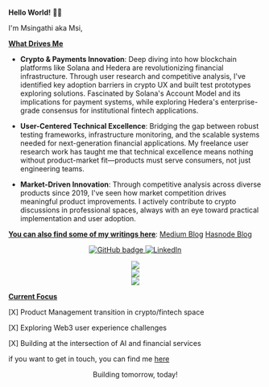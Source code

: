 **Hello World!** 👋🏽

I'm Msingathi aka Msi,

</n><u>**What Drives Me**</u></n>

* **Crypto & Payments Innovation**: Deep diving into how blockchain platforms like Solana and Hedera are revolutionizing financial infrastructure. Through user research and competitive analysis, I've identified key adoption barriers in crypto UX and built test prototypes exploring solutions. Fascinated by Solana's Account Model and its implications for payment systems, while exploring Hedera's enterprise-grade consensus for institutional fintech applications.

* **User-Centered Technical Excellence**: Bridging the gap between robust testing frameworks, infrastructure monitoring, and the scalable systems needed for next-generation financial applications. My freelance user research work has taught me that technical excellence means nothing without product-market fit—products must serve consumers, not just engineering teams.

* **Market-Driven Innovation**: Through competitive analysis across diverse products since 2019, I've seen how market competition drives meaningful product improvements. I actively contribute to crypto discussions in professional spaces, always with an eye toward practical implementation and user adoption.

<u>__You can also find some of my writings here__</u>:
[Medium Blog](https://medium.com/@msimajola)
[Hasnode Blog](https://msi.hashnode.dev/)
<p align="center">
  <a href="https://github.com/MsingathiM?tab=followers">
    <img src="https://img.shields.io/github/followers/MsingathiM?label=Followers&logo=GitHub&style=for-the-badge" alt="GitHub badge" />
  </a>
  <a href="https://linkedin.com/in/your-linkedin">
    <img src="https://img.shields.io/badge/-LinkedIn-blue?style=for-the-badge&logo=Linkedin&logoColor=white" alt="LinkedIn" />
  </a>
</p>
<p align="center">
  <img src="https://github-readme-stats.vercel.app/api?username=MsingathiM&theme=dark&hide_border=false&include_all_commits=true&count_private=true" /> <br />
  <img src="https://github-readme-streak-stats.herokuapp.com/?user=MsingathiM&theme=dark&hide_border=false"><br />
  <img src="https://github-readme-stats.vercel.app/api/top-langs/?username=MsingathiM&theme=dark&hide_border=false&include_all_commits=true&count_private=true&layout=compact">
</p>

<u>**Current Focus**</u>

[X] Product Management transition in crypto/fintech space

[X] Exploring Web3 user experience challenges

[X] Building at the intersection of AI and financial services

if you want to get in touch, you can find me [here](https://msimajola.netlify.app/)

<p align="center">Building tomorrow, today!</p>

